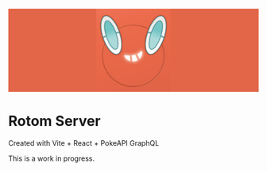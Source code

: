 ![](https://raw.githubusercontent.com/ephraim-beltran/dex/master/public/rotom_server_banner.png)

# Rotom Server

Created with Vite + React + PokeAPI GraphQL

This is a work in progress.

